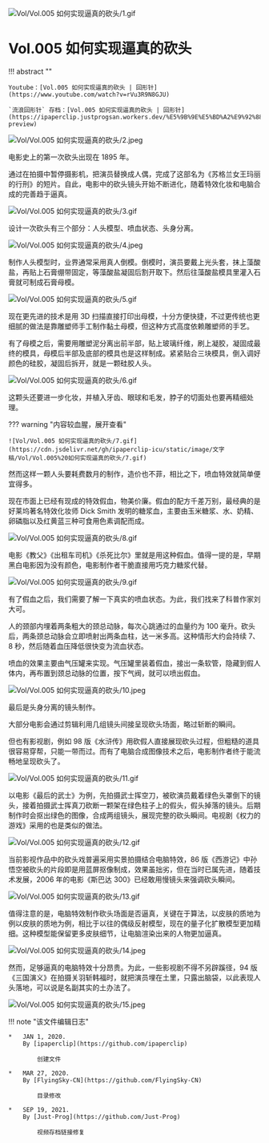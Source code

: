 
![Vol/Vol.005 如何实现逼真的砍头/1.gif](https://cdn.jsdelivr.net/gh/ipaperclip-icu/static/image/文字稿/Vol/Vol.005%20如何实现逼真的砍头/1.gif)

# Vol.005 如何实现逼真的砍头

!!! abstract ""

	Youtube：[Vol.005 如何实现逼真的砍头 | 回形针](https://www.youtube.com/watch?v=rVu3R9N8GJU)

	`流浪回形针` 存档：[Vol.005 如何实现逼真的砍头 | 回形针](https://ipaperclip.justprogsan.workers.dev/%E5%9B%9E%E5%BD%A2%E9%92%88PaperClip/%E5%B8%B8%E8%A7%84Vol/Vol.005%20%E5%A6%82%E4%BD%95%E5%AE%9E%E7%8E%B0%E9%80%BC%E7%9C%9F%E7%9A%84%E7%A0%8D%E5%A4%B4%EF%BD%9C%E5%9B%9E%E5%BD%A2%E9%92%88.mp4?preview)

![Vol/Vol.005 如何实现逼真的砍头/2.jpeg](https://cdn.jsdelivr.net/gh/ipaperclip-icu/static/image/文字稿/Vol/Vol.005%20如何实现逼真的砍头/2.jpeg)

电影史上的第一次砍头出现在 1895 年。

通过在拍摄中暂停摄影机，把演员替换成人偶，完成了这部名为《苏格兰女王玛丽的行刑》的短片。自此，电影中的砍头镜头开始不断进化，随着特效化妆和电脑合成的完善趋于逼真。

![Vol/Vol.005 如何实现逼真的砍头/3.gif](https://cdn.jsdelivr.net/gh/ipaperclip-icu/static/image/文字稿/Vol/Vol.005%20如何实现逼真的砍头/3.gif)

设计一次砍头有三个部分：人头模型、喷血状态、头身分离。

![Vol/Vol.005 如何实现逼真的砍头/4.jpeg](https://cdn.jsdelivr.net/gh/ipaperclip-icu/static/image/文字稿/Vol/Vol.005%20如何实现逼真的砍头/4.jpeg)

制作人头模型时，业界通常采用真人倒模。倒模时，演员要戴上光头套，抹上藻酸盐，再贴上石膏绷带固定，等藻酸盐凝固后割开取下。然后往藻酸盐模具里灌入石膏就可制成石膏母模。

![Vol/Vol.005 如何实现逼真的砍头/5.gif](https://cdn.jsdelivr.net/gh/ipaperclip-icu/static/image/文字稿/Vol/Vol.005%20如何实现逼真的砍头/5.gif)

现在更先进的技术是用 3D 扫描直接打印出母模，十分方便快捷，不过更传统也更细腻的做法是靠雕塑师手工制作黏土母模，但这种方式高度依赖雕塑师的手艺。

有了母模之后，需要用雕塑泥分离出前半部，贴上玻璃纤维，刷上凝胶，凝固成最终的模具，母模后半部及底部的模具也是这样制成。紧紧贴合三块模具，倒入调好颜色的硅胶，凝固后拆开，就是一颗硅胶人头。

![Vol/Vol.005 如何实现逼真的砍头/6.gif](https://cdn.jsdelivr.net/gh/ipaperclip-icu/static/image/文字稿/Vol/Vol.005%20如何实现逼真的砍头/6.gif)

这颗头还要进一步化妆，并植入牙齿、眼球和毛发，脖子的切面处也要再精细处理。

??? warning "内容较血腥，展开查看"

	![Vol/Vol.005 如何实现逼真的砍头/7.gif](https://cdn.jsdelivr.net/gh/ipaperclip-icu/static/image/文字稿/Vol/Vol.005%20如何实现逼真的砍头/7.gif)

然而这样一颗人头要耗费数月的制作，造价也不菲，相比之下，喷血特效就简单便宜得多。

现在市面上已经有现成的特效假血，物美价廉。假血的配方千差万别，最经典的是好莱坞著名特效化妆师 Dick Smith 发明的糖浆血，主要由玉米糖浆、水、奶精、卵磷脂以及红黄蓝三种可食用色素调配而成。

![Vol/Vol.005 如何实现逼真的砍头/8.gif](https://cdn.jsdelivr.net/gh/ipaperclip-icu/static/image/文字稿/Vol/Vol.005%20如何实现逼真的砍头/8.gif)

电影《教父》《出租车司机》《杀死比尔》里就是用这种假血。值得一提的是，早期黑白电影因为没有颜色，电影制作者干脆直接用巧克力糖浆代替。

![Vol/Vol.005 如何实现逼真的砍头/9.gif](https://cdn.jsdelivr.net/gh/ipaperclip-icu/static/image/文字稿/Vol/Vol.005%20如何实现逼真的砍头/9.gif)

有了假血之后，我们需要了解一下真实的喷血状态。为此，我们找来了科普作家刘大可。

人的颈部内埋着两条粗大的颈总动脉，每次心跳通过的血量约为 100 毫升。砍头后，两条颈总动脉会立即喷射出两条血柱，达一米多高。这种情形大约会持续 7、8 秒，然后随着血压降低很快变为流血状态。

喷血的效果主要由气压罐来实现。气压罐里装着假血，接出一条软管，隐藏到假人体内，再布置到颈总动脉的位置，按下气阀，就可以喷出假血。

![Vol/Vol.005 如何实现逼真的砍头/10.jpeg](https://cdn.jsdelivr.net/gh/ipaperclip-icu/static/image/文字稿/Vol/Vol.005%20如何实现逼真的砍头/10.jpeg)

最后是头身分离的镜头制作。

大部分电影会通过剪辑利用几组镜头间接呈现砍头场面，略过斩断的瞬间。

但也有影视剧，例如 98 版《水浒传》用砍假人直接展现砍头过程，但粗糙的道具很容易穿帮，只能一带而过。而有了电脑合成图像技术之后，电影制作者终于能流畅地呈现砍头了。

![Vol/Vol.005 如何实现逼真的砍头/11.gif](https://cdn.jsdelivr.net/gh/ipaperclip-icu/static/image/文字稿/Vol/Vol.005%20如何实现逼真的砍头/11.gif)

以电影《最后的武士》为例，先拍摄武士挥空刀，被砍演员戴着绿色头罩倒下的镜头，接着拍摄武士挥真刀砍断一颗架在绿色柱子上的假头，假头掉落的镜头。后期制作时会抠出绿色的图像，合成两组镜头，展现完整的砍头瞬间。电视剧《权力的游戏》采用的也是类似的做法。

![Vol/Vol.005 如何实现逼真的砍头/12.gif](https://cdn.jsdelivr.net/gh/ipaperclip-icu/static/image/文字稿/Vol/Vol.005%20如何实现逼真的砍头/12.gif)

当前影视作品中的砍头戏普遍采用实景拍摄结合电脑特效，86 版《西游记》中孙悟空被砍头的片段即是用蓝屏抠像制成，效果虽拙劣，但在当时已属先进，随着技术发展，2006 年的电影《斯巴达 300》已经敢用慢镜头来强调砍头瞬间。

![Vol/Vol.005 如何实现逼真的砍头/13.gif](https://cdn.jsdelivr.net/gh/ipaperclip-icu/static/image/文字稿/Vol/Vol.005%20如何实现逼真的砍头/13.gif)

值得注意的是，电脑特效制作砍头场面是否逼真，关键在于算法，以皮肤的质地为例以皮肤的质地为例，相比于以往的偶级反射模型，现在的量子化扩散模型更加精细。这种模型能保留更多皮肤细节，让电脑渲染出来的人物更加逼真。

![Vol/Vol.005 如何实现逼真的砍头/14.jpeg](https://cdn.jsdelivr.net/gh/ipaperclip-icu/static/image/文字稿/Vol/Vol.005%20如何实现逼真的砍头/14.jpeg)

然而，足够逼真的电脑特效十分昂贵。为此，一些影视剧不得不另辟蹊径，94 版《三国演义》在拍摄关羽斩韩福时，就把演员埋在土里，只露出脑袋，以此表现人头落地，可以说是名副其实的土办法了。

![Vol/Vol.005 如何实现逼真的砍头/15.jpeg](https://cdn.jsdelivr.net/gh/ipaperclip-icu/static/image/文字稿/Vol/Vol.005%20如何实现逼真的砍头/15.jpeg)

!!! note "该文件编辑日志"

	*	JAN 1, 2020.
		By [ipaperclip](https://github.com/ipaperclip)

			创建文件
	
	*   MAR 27, 2020.
	    By [FlyingSky-CN](https://github.com/FlyingSky-CN)
	
	        目录修改
	
	*	SEP 19, 2021.
		By [Just-Prog](https://github.com/Just-Prog)

			视频存档链接修复
